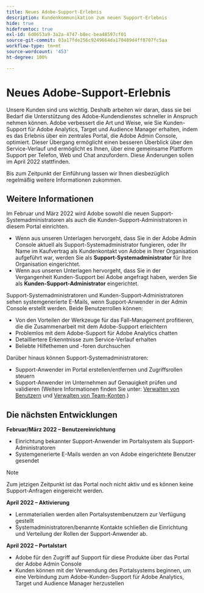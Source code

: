 ```yaml
---
title: Neues Adobe-Support-Erlebnis
description: Kundenkommunikation zum neuen Support-Erlebnis
hide: true
hidefromtoc: true
exl-id: 6d0653a9-3a2a-4747-b8ec-bea48597cf01
source-git-commit: 03a17fde256c9249664da170489d4ff8707fc5aa
workflow-type: tm+mt
source-wordcount: '453'
ht-degree: 100%

---
```


# Neues Adobe-Support-Erlebnis

Unsere Kunden sind uns wichtig. Deshalb arbeiten wir daran, dass sie bei Bedarf die Unterstützung des Adobe-Kundendienstes schneller in Anspruch nehmen können. Adobe verbessert die Art und Weise, wie Sie Kunden-Support für Adobe Analytics, Target und Audience Manager erhalten, indem es das Erlebnis über ein zentrales Portal, die Adobe Admin Console, optimiert. Dieser Übergang ermöglicht einen besseren Überblick über den Service-Verlauf und ermöglicht es Ihnen, über eine gemeinsame Plattform Support per Telefon, Web und Chat anzufordern. Diese Änderungen sollen im April 2022 stattfinden.

Bis zum Zeitpunkt der Einführung lassen wir Ihnen diesbezüglich regelmäßig weitere Informationen zukommen.

## Weitere Informationen

Im Februar und März 2022 wird Adobe sowohl die neuen Support-Systemadministratoren als auch die Kunden-Support-Administratoren in diesem Portal einrichten.

* Wenn aus unseren Unterlagen hervorgeht, dass Sie in der Adobe Admin Console aktuell als Support-Systemadministrator fungieren, oder Ihr Name im Kaufvertrag als Kundenkontakt von Adobe in Ihrer Organisation aufgeführt war, werden Sie als **Support-Systemadministrator** für Ihre Organisation eingerichtet.
* Wenn aus unseren Unterlagen hervorgeht, dass Sie in der Vergangenheit Kunden-Support bei Adobe angefragt haben, werden Sie als **Kunden-Support-Administrator** eingerichtet.

Support-Systemadministratoren und Kunden-Support-Administratoren sehen systemgenerierte E-Mails, wenn Support-Anwender in der Admin Console erstellt werden. Beide Benutzerrollen können:

* Von den Vorteilen der Werkzeuge für das Fall-Management profitieren, die die Zusammenarbeit mit dem Adobe-Support erleichtern
* Problemlos mit dem Adobe-Support für Adobe Analytics chatten
* Detailliertere Erkenntnisse zum Service-Verlauf erhalten
* Beliebte Hilfethemen und -foren durchsuchen

Darüber hinaus können Support-Systemadministratoren:

* Support-Anwender im Portal erstellen/entfernen und Zugriffsrollen steuern
* Support-Anwender im Unternehmen auf Genauigkeit prüfen und validieren (Weitere Informationen finden Sie unter: [Verwalten von Benutzern](https://helpx.adobe.com/de/enterprise/using/users.html) und [Verwalten von Team-Konten](https://helpx.adobe.com/de/enterprise/using/accounts.html).)

## Die nächsten Entwicklungen

**Februar/März 2022 – Benutzereinrichtung**

* Einrichtung bekannter Support-Anwender im Portalsystem als Support-Administratoren
* Systemgenerierte E-Mails werden an von Adobe eingerichtete Benutzer gesendet

>[!NOTE]
>
>Zum jetzigen Zeitpunkt ist das Portal noch nicht aktiv und es können keine Support-Anfragen eingereicht werden.

**April 2022 – Aktivierung**

* Lernmaterialien werden allen Portalsystembenutzern zur Verfügung gestellt
* Systemadministratoren/benannte Kontakte schließen die Einrichtung und Verteilung der Rollen der Support-Anwender ab.

**April 2022 – Portalstart**

* Adobe für den Zugriff auf Support für diese Produkte über das Portal der Adobe Admin Console
* Kunden können mit der Verwendung des Portalsystems beginnen, um eine Verbindung zum Adobe-Kunden-Support für Adobe Analytics, Target und Audience Manager herzustellen
